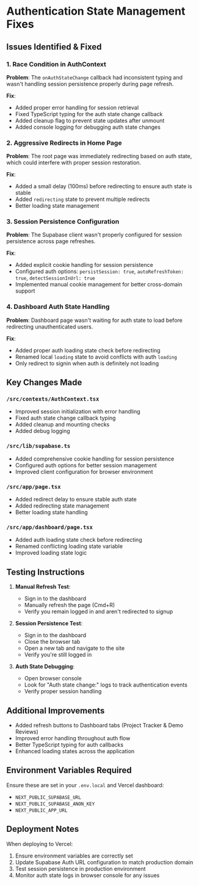 # Authentication State Management Fixes

## Issues Identified & Fixed

### 1. Race Condition in AuthContext

**Problem**: The `onAuthStateChange` callback had inconsistent typing and wasn't handling session persistence properly during page refresh.

**Fix**:

- Added proper error handling for session retrieval
- Fixed TypeScript typing for the auth state change callback
- Added cleanup flag to prevent state updates after unmount
- Added console logging for debugging auth state changes

### 2. Aggressive Redirects in Home Page

**Problem**: The root page was immediately redirecting based on auth state, which could interfere with proper session restoration.

**Fix**:

- Added a small delay (100ms) before redirecting to ensure auth state is stable
- Added `redirecting` state to prevent multiple redirects
- Better loading state management

### 3. Session Persistence Configuration

**Problem**: The Supabase client wasn't properly configured for session persistence across page refreshes.

**Fix**:

- Added explicit cookie handling for session persistence
- Configured auth options: `persistSession: true`, `autoRefreshToken: true`, `detectSessionInUrl: true`
- Implemented manual cookie management for better cross-domain support

### 4. Dashboard Auth State Handling

**Problem**: Dashboard page wasn't waiting for auth state to load before redirecting unauthenticated users.

**Fix**:

- Added proper auth loading state check before redirecting
- Renamed local `loading` state to avoid conflicts with auth `loading`
- Only redirect to signin when auth is definitely not loading

## Key Changes Made

### `/src/contexts/AuthContext.tsx`

- Improved session initialization with error handling
- Fixed auth state change callback typing
- Added cleanup and mounting checks
- Added debug logging

### `/src/lib/supabase.ts`

- Added comprehensive cookie handling for session persistence
- Configured auth options for better session management
- Improved client configuration for browser environment

### `/src/app/page.tsx`

- Added redirect delay to ensure stable auth state
- Added redirecting state management
- Better loading state handling

### `/src/app/dashboard/page.tsx`

- Added auth loading state check before redirecting
- Renamed conflicting loading state variable
- Improved loading state logic

## Testing Instructions

1. **Manual Refresh Test**:

   - Sign in to the dashboard
   - Manually refresh the page (Cmd+R)
   - Verify you remain logged in and aren't redirected to signup

2. **Session Persistence Test**:

   - Sign in to the dashboard
   - Close the browser tab
   - Open a new tab and navigate to the site
   - Verify you're still logged in

3. **Auth State Debugging**:
   - Open browser console
   - Look for "Auth state change:" logs to track authentication events
   - Verify proper session handling

## Additional Improvements

- Added refresh buttons to Dashboard tabs (Project Tracker & Demo Reviews)
- Improved error handling throughout auth flow
- Better TypeScript typing for auth callbacks
- Enhanced loading states across the application

## Environment Variables Required

Ensure these are set in your `.env.local` and Vercel dashboard:

- `NEXT_PUBLIC_SUPABASE_URL`
- `NEXT_PUBLIC_SUPABASE_ANON_KEY`
- `NEXT_PUBLIC_APP_URL`

## Deployment Notes

When deploying to Vercel:

1. Ensure environment variables are correctly set
2. Update Supabase Auth URL configuration to match production domain
3. Test session persistence in production environment
4. Monitor auth state logs in browser console for any issues
